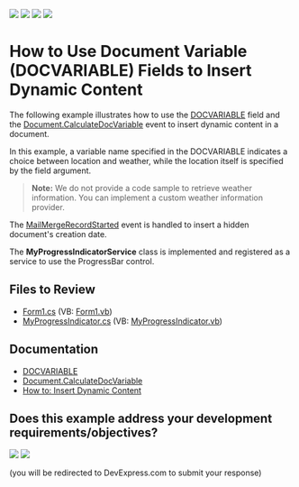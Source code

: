<!-- default badges list -->
![](https://img.shields.io/endpoint?url=https://codecentral.devexpress.com/api/v1/VersionRange/128611442/24.2.1%2B)
[![](https://img.shields.io/badge/Open_in_DevExpress_Support_Center-FF7200?style=flat-square&logo=DevExpress&logoColor=white)](https://supportcenter.devexpress.com/ticket/details/E3099)
[![](https://img.shields.io/badge/📖_How_to_use_DevExpress_Examples-e9f6fc?style=flat-square)](https://docs.devexpress.com/GeneralInformation/403183)
[![](https://img.shields.io/badge/💬_Leave_Feedback-feecdd?style=flat-square)](#does-this-example-address-your-development-requirementsobjectives)
<!-- default badges end -->
# How to Use Document Variable (DOCVARIABLE) Fields to Insert Dynamic Content

The following example illustrates how to use the [DOCVARIABLE](https://docs.devexpress.com/OfficeFileAPI/15291/word-processing-document-api/fields/field-codes/docvariable) field and the [Document.CalculateDocVariable](https://docs.devexpress.com/OfficeFileAPI/DevExpress.XtraRichEdit.API.Native.Document.CalculateDocumentVariable) event to insert dynamic content in a document.

In this example, a variable name specified in the DOCVARIABLE indicates a choice between location and weather, while the location itself is specified by the field argument.

> **Note:**
> We do not provide a code sample to retrieve weather information. You can implement a custom weather information provider.

The [MailMergeRecordStarted](https://docs.devexpress.com/WindowsForms/DevExpress.XtraRichEdit.RichEditControl.MailMergeRecordStarted) event is handled to insert a hidden document's creation date.

The **MyProgressIndicatorService** class is implemented and registered as a service to use the ProgressBar control.

## Files to Review

* [Form1.cs](./CS/DocumentVariablesExample/Form1.cs) (VB: [Form1.vb](./VB/DocumentVariablesExample/Form1.vb))
* [MyProgressIndicator.cs](./CS/DocumentVariablesExample/MyProgressIndicator.cs) (VB: [MyProgressIndicator.vb](./VB/DocumentVariablesExample/MyProgressIndicator.vb))

## Documentation

* [DOCVARIABLE](https://docs.devexpress.com/OfficeFileAPI/15291/word-processing-document-api/fields/field-codes/docvariable)
* [Document.CalculateDocVariable](https://docs.devexpress.com/OfficeFileAPI/DevExpress.XtraRichEdit.API.Native.Document.CalculateDocumentVariable)
* [How to: Insert Dynamic Content](https://docs.devexpress.com/OfficeFileAPI/401197/word-processing-document-api/examples/text/how-to-insert-dynamic-content)
<!-- feedback -->
## Does this example address your development requirements/objectives?

[<img src="https://www.devexpress.com/support/examples/i/yes-button.svg"/>](https://www.devexpress.com/support/examples/survey.xml?utm_source=github&utm_campaign=how-to-use-docvariable-fields&~~~was_helpful=yes) [<img src="https://www.devexpress.com/support/examples/i/no-button.svg"/>](https://www.devexpress.com/support/examples/survey.xml?utm_source=github&utm_campaign=how-to-use-docvariable-fields&~~~was_helpful=no)

(you will be redirected to DevExpress.com to submit your response)
<!-- feedback end -->
